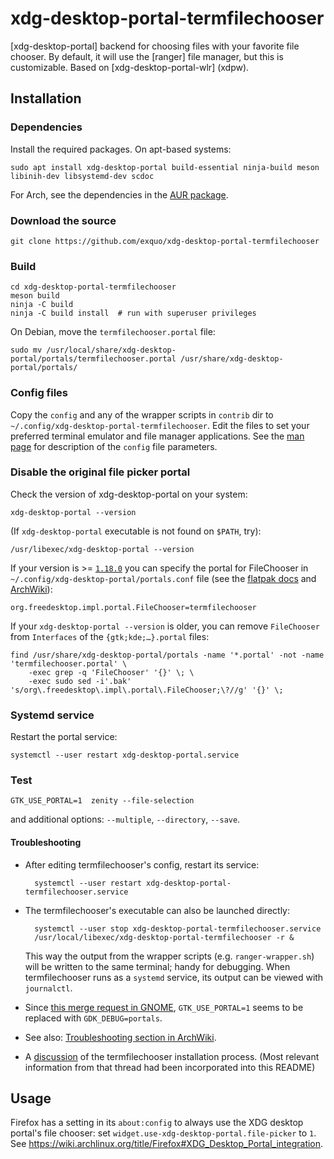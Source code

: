 # xdg-desktop-portal-termfilechooser

[xdg-desktop-portal] backend for choosing files with your favorite file chooser.
By default, it will use the [ranger] file manager, but this is customizable.
Based on [xdg-desktop-portal-wlr] (xdpw).

## Installation

### Dependencies

Install the required packages. On apt-based systems:

	sudo apt install xdg-desktop-portal build-essential ninja-build meson libinih-dev libsystemd-dev scdoc

For Arch, see the dependencies in the [AUR package](https://aur.archlinux.org/packages/xdg-desktop-portal-termfilechooser-git#pkgdeps).

### Download the source

	git clone https://github.com/exquo/xdg-desktop-portal-termfilechooser

### Build

	cd xdg-desktop-portal-termfilechooser
	meson build
	ninja -C build
	ninja -C build install  # run with superuser privileges

On Debian, move the `termfilechooser.portal` file:

	sudo mv /usr/local/share/xdg-desktop-portal/portals/termfilechooser.portal /usr/share/xdg-desktop-portal/portals/

### Config files

Copy the `config` and any of the wrapper scripts in `contrib` dir to `~/.config/xdg-desktop-portal-termfilechooser`. Edit the files to set your preferred terminal emulator and file manager applications.
See the [man page](xdg-desktop-portal-termfilechooser.5.scd) for description of the `config` file parameters.

### Disable the original file picker portal

Check the version of xdg-desktop-portal on your system:

	xdg-desktop-portal --version

(If `xdg-desktop-portal` executable is not found on `$PATH`, try):

	/usr/libexec/xdg-desktop-portal --version

If your version is >= [`1.18.0`](https://github.com/flatpak/xdg-desktop-portal/releases/tag/1.18.0) you can specify the portal for FileChooser in `~/.config/xdg-desktop-portal/portals.conf` file (see the [flatpak docs](https://flatpak.github.io/xdg-desktop-portal/docs/portals.conf.html) and [ArchWiki](wiki.archlinux.org/title/XDG_Desktop_Portal#Configuration)):

	org.freedesktop.impl.portal.FileChooser=termfilechooser

If your `xdg-desktop-portal --version` is older, you can remove `FileChooser` from `Interfaces` of the `{gtk;kde;…}.portal` files:

	find /usr/share/xdg-desktop-portal/portals -name '*.portal' -not -name 'termfilechooser.portal' \
		-exec grep -q 'FileChooser' '{}' \; \
		-exec sudo sed -i'.bak' 's/org\.freedesktop\.impl\.portal\.FileChooser;\?//g' '{}' \;


### Systemd service

Restart the portal service:

	systemctl --user restart xdg-desktop-portal.service

### Test

	GTK_USE_PORTAL=1  zenity --file-selection

and additional options: `--multiple`, `--directory`, `--save`.

#### Troubleshooting

- After editing termfilechooser's config, restart its service:

		systemctl --user restart xdg-desktop-portal-termfilechooser.service

- The termfilechooser's executable can also be launched directly:

		systemctl --user stop xdg-desktop-portal-termfilechooser.service
		/usr/local/libexec/xdg-desktop-portal-termfilechooser -r &

	This way the output from the wrapper scripts (e.g. `ranger-wrapper.sh`) will be written to the same terminal; handy for debugging.
	When termfilechooser runs as a `systemd` service, its output can be viewed with `journalctl`.

- Since [this merge request in GNOME](https://gitlab.gnome.org/GNOME/gtk/-/merge_requests/4829), `GTK_USE_PORTAL=1` seems to be replaced with `GDK_DEBUG=portals`.

- See also: [Troubleshooting section in ArchWiki](wiki.archlinux.org/title/XDG_Desktop_Portal#Troubleshooting).

- A [discussion](https://github.com/GermainZ/xdg-desktop-portal-termfilechooser/issues/3) of the termfilechooser installation process. (Most relevant information from that thread had been incorporated into this README)


## Usage

Firefox has a setting in its `about:config` to always use the XDG desktop portal's file chooser: set `widget.use-xdg-desktop-portal.file-picker` to `1`. See https://wiki.archlinux.org/title/Firefox#XDG_Desktop_Portal_integration.

